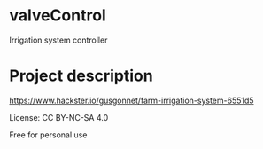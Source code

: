 # valveControl
Irrigation system controller

# Project description
https://www.hackster.io/gusgonnet/farm-irrigation-system-6551d5

License: CC BY-NC-SA 4.0

Free for personal use
